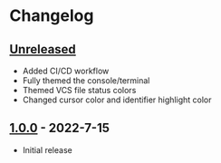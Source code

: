 # Changelog

## [Unreleased]
- Added CI/CD workflow
- Fully themed the console/terminal
- Themed VCS file status colors
- Changed cursor color and identifier highlight color

## [1.0.0] - 2022-7-15
- Initial release

[Unreleased]: https://github.com/frykher/jetbrains-kanagawa-theme/compare/v1.0.0...HEAD
[1.0.0]: https://github.com/frykher/jetbrains-kanagawa-theme/releases/tag/v1.0.0